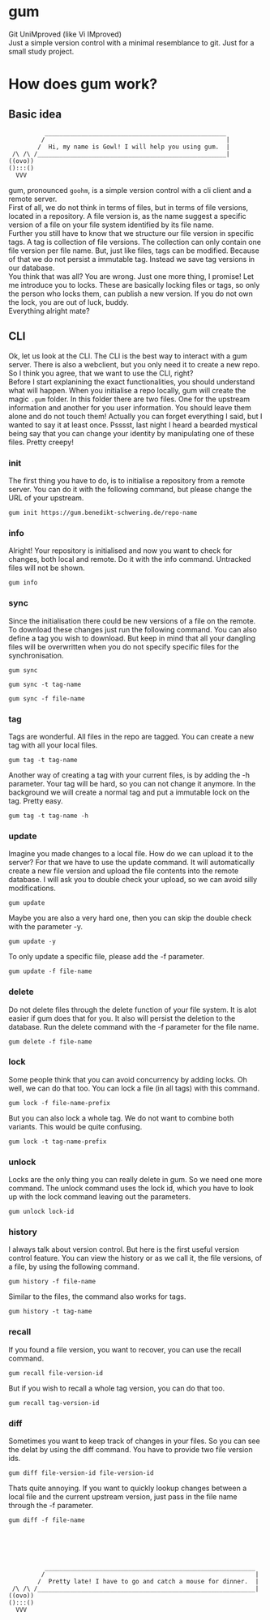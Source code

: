 # gum
Git UniMproved (like Vi IMproved)\
Just a simple version control with a minimal resemblance to git. Just for a small study project.

# How does gum work?
## Basic idea
```
          __________________________________________________
         /                                                  |
        /  Hi, my name is Gowl! I will help you using gum.  |
 /\ /\ /____________________________________________________|
((ovo))
():::()
  VVV
```
gum, pronounced `goohm`, is a simple version control with a cli client and a remote server. \
First of all, we do not think in terms of files, but in terms of file versions, located in a repository. A file version is, as the name suggest a specific version of a file on your file system identified by its file name. \
Further you still have to know that we structure our file version in specific tags. A tag is collection of file versions. The collection can only contain one file version per file name. But, just like files, tags can be modified. Because of that we do not persist a immutable tag. Instead we save tag versions in our database. \
You think that was all? You are wrong. Just one more thing, I promise! Let me introduce you to locks. These are basically locking files or tags, so only the person who locks them, can publish a new version. If you do not own the lock, you are out of luck, buddy. \
Everything alright mate?

## CLI
Ok, let us look at the CLI. The CLI is the best way to interact with a gum server. There is also a webclient, but you only need it to create a new repo. So I think you agree, that we want to use the CLI, right? \
Before I start explanining the exact functionalities, you should understand what will happen. When you initialise a repo locally, gum will create the magic `.gum` folder. In this folder there are two files. One for the upstream information and another for you user information. You should leave them alone and do not touch them! Actually you can forget everything I said, but I wanted to say it at least once. Psssst, last night I heard a bearded mystical being say that you can change your identity by manipulating one of these files. Pretty creepy!

### init
The first thing you have to do, is to initialise a repository from a remote server. You can do it with the following command, but please change the URL of your upstream.
```
gum init https://gum.benedikt-schwering.de/repo-name
```

### info
Alright! Your repository is initialised and now you want to check for changes, both local and remote. Do it with the info command. Untracked files will not be shown.
```
gum info
```

### sync
Since the initialisation there could be new versions of a file on the remote. To download these changes just run the following command. You can also define a tag you wish to download. But keep in mind that all your dangling files will be overwritten when you do not specify specific files for the synchronisation.
```
gum sync
```
```
gum sync -t tag-name
```
```
gum sync -f file-name
```

### tag
Tags are wonderful. All files in the repo are tagged. You can create a new tag with all your local files.
```
gum tag -t tag-name
```
Another way of creating a tag with your current files, is by adding the -h parameter. Your tag will be hard, so you can not change it anymore. In the background we will create a normal tag and put a immutable lock on the tag. Pretty easy.
```
gum tag -t tag-name -h
```

### update
Imagine you made changes to a local file. How do we can upload it to the server? For that we have to use the update command. It will automatically create a new file version and upload the file contents into the remote database. I will ask you to double check your upload, so we can avoid silly modifications.
```
gum update
```
Maybe you are also a very hard one, then you can skip the double check with the parameter -y.
```
gum update -y
```
To only update a specific file, please add the -f parameter.
```
gum update -f file-name
```

### delete
Do not delete files through the delete function of your file system. It is alot easier if gum does that for you. It also will persist the deletion to the database. Run the delete command with the -f parameter for the file name.
```
gum delete -f file-name
```

### lock
Some people think that you can avoid concurrency by adding locks. Oh well, we can do that too. You can lock a file (in all tags) with this command.
```
gum lock -f file-name-prefix
```
But you can also lock a whole tag. We do not want to combine both variants. This would be quite confusing.
```
gum lock -t tag-name-prefix
```

### unlock
Locks are the only thing you can really delete in gum. So we need one more command. The unlock command uses the lock id, which you have to look up with the lock command leaving out the parameters.
```
gum unlock lock-id
```

### history
I always talk about version control. But here is the first useful version control feature. You can view the history or as we call it, the file versions, of a file, by using the following command.
```
gum history -f file-name
```
Similar to the files, the command also works for tags.
```
gum history -t tag-name
```

### recall
If you found a file version, you want to recover, you can use the recall command.
```
gum recall file-version-id
```
But if you wish to recall a whole tag version, you can do that too.
```
gum recall tag-version-id
```

### diff
Sometimes you want to keep track of changes in your files. So you can see the delat by using the diff command. You have to provide two file version ids.
```
gum diff file-version-id file-version-id
```
Thats quite annoying. If you want to quickly lookup changes between a local file and the current upstream version, just pass in the file name through the -f parameter.
```
gum diff -f file-name
```

<br><br><br>
```
          __________________________________________________________
         /                                                          |
        /  Pretty late! I have to go and catch a mouse for dinner.  |
 /\ /\ /____________________________________________________________|
((ovo))
():::()
  VVV
```
